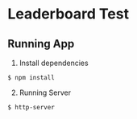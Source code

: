 # Leaderboard Test

## Running App

1. Install dependencies
```
$ npm install
``` 

2. Running Server
```
$ http-server
```
